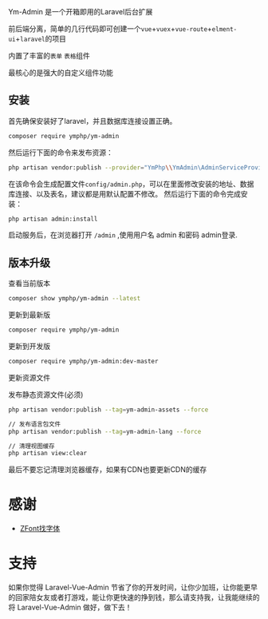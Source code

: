 

Ym-Admin 是一个开箱即用的Laravel后台扩展

前后端分离，简单的几行代码即可创建一个`vue`+`vuex`+`vue-route`+`elment-ui`+`laravel`的项目

内置了丰富的`表单` `表格`组件

最核心的是强大的自定义组件功能



## 安装
首先确保安装好了laravel，并且数据库连接设置正确。

``` bash
composer require ymphp/ym-admin
```

然后运行下面的命令来发布资源：
``` bash
php artisan vendor:publish --provider="YmPhp\\YmAdmin\AdminServiceProvider"
```
在该命令会生成配置文件`config/admin.php`，可以在里面修改安装的地址、数据库连接、以及表名，建议都是用默认配置不修改。
然后运行下面的命令完成安装：
``` bash
php artisan admin:install
```
启动服务后，在浏览器打开 `/admin` ,使用用户名 admin 和密码 admin登录.

## 版本升级

 查看当前版本
```bash
composer show ymphp/ym-admin --latest
```
 更新到最新版
```bash
composer require ymphp/ym-admin
```
 更新到开发版
```bash
composer require ymphp/ym-admin:dev-master
```
更新资源文件

发布静态资源文件(必须)
```bash
php artisan vendor:publish --tag=ym-admin-assets --force
```
```bash
// 发布语言包文件
php artisan vendor:publish --tag=ym-admin-lang --force

// 清理视图缓存
php artisan view:clear
```
最后不要忘记清理浏览器缓存，如果有CDN也要更新CDN的缓存

# 感谢

- [ZFont找字体](http://zfont.cn)




# 支持

如果你觉得 Laravel-Vue-Admin 节省了你的开发时间，让你少加班，让你能更早的回家陪女友或者打游戏，能让你更快速的挣到钱，那么请支持我，让我能继续的将 Laravel-Vue-Admin 做好，做下去！

